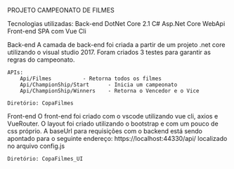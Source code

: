 PROJETO CAMPEONATO DE FILMES

Tecnologias utilizadas:
	Back-end
		DotNet Core 2.1
		C#
		Asp.Net Core WebApi
	Front-end
		SPA com Vue Cli

Back-end
	A camada de back-end foi criada a partir de um projeto .net core utilizando o visual studio 2017.
	Foram criados 3 testes para garantir as regras do campeonato.

	APIs:
		Api/Filmes 			- Retorna todos os filmes
		Api/ChampionShip/Start 		- Inicia um campeonato
		Api/ChampionShip/Winners 	- Retorna o Vencedor e o Vice

	Diretório: CopaFilmes

Front-end
	O front-end foi criado com o vscode utilizando vue cli, axios e VueRouter.
	O layout foi criado utilizando o bootstrap e com um pouco de css próprio.
	A baseUrl para requisições com o backend está sendo apontado para o seguinte endereço: https://localhost:44330/api/ localizado no arquivo config.js

	Diretório: CopaFilmes_UI
	
